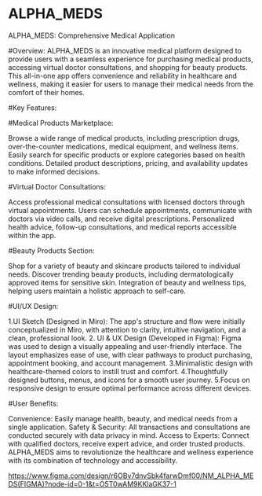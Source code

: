 # ALPHA_MEDS
ALPHA_MEDS: Comprehensive Medical Application

#Overview: 
  ALPHA_MEDS is an innovative medical platform designed to provide users with a seamless experience for purchasing medical products, accessing virtual doctor consultations, and shopping for beauty products. This all-in-one app offers convenience and reliability in healthcare and wellness, making it easier for users to manage their medical needs from the comfort of their homes.

#Key Features:

#Medical Products Marketplace:

  Browse a wide range of medical products, including prescription drugs, over-the-counter medications, medical equipment, and wellness items.
Easily search for specific products or explore categories based on health conditions.
Detailed product descriptions, pricing, and availability updates to make informed decisions.

#Virtual Doctor Consultations:

  Access professional medical consultations with licensed doctors through virtual appointments.
Users can schedule appointments, communicate with doctors via video calls, and receive digital prescriptions.
Personalized health advice, follow-up consultations, and medical reports accessible within the app.

#Beauty Products Section:

  Shop for a variety of beauty and skincare products tailored to individual needs.
Discover trending beauty products, including dermatologically approved items for sensitive skin.
Integration of beauty and wellness tips, helping users maintain a holistic approach to self-care.

#UI/UX Design:

1.UI Sketch (Designed in Miro): The app's structure and flow were initially conceptualized in Miro, with attention to clarity, intuitive navigation, and a clean, professional look.
2. UI & UX Design (Developed in Figma): Figma was used to design a visually appealing and user-friendly interface. The layout emphasizes ease of use, with clear pathways to product purchasing, appointment booking, and account management.
3.Minimalistic design with healthcare-themed colors to instill trust and comfort.
4.Thoughtfully designed buttons, menus, and icons for a smooth user journey.
5.Focus on responsive design to ensure optimal performance across different devices.


#User Benefits:

Convenience: Easily manage health, beauty, and medical needs from a single application.
Safety & Security: All transactions and consultations are conducted securely with data privacy in mind.
Access to Experts: Connect with qualified doctors, receive expert advice, and order trusted products.
ALPHA_MEDS aims to revolutionize the healthcare and wellness experience with its combination of technology and accessibility.

<https://www.figma.com/design/r6OBv7dnvSbk4farwDmf00/NM_ALPHA_MEDS(FIGMA)?node-id=0-1&t=O5T0wAM9KKlaGK37-1>
